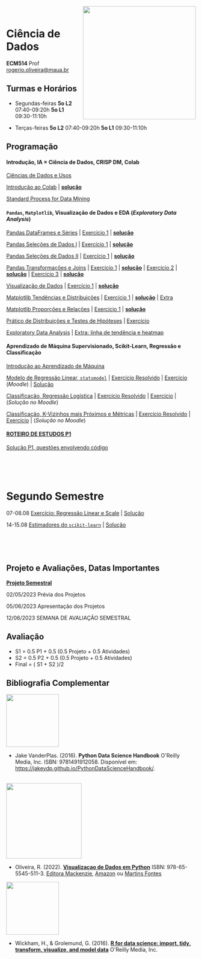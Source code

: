 <img src="https://maua.br/images/selo-60-anos-maua.svg" width=300, align="right">
<br>

# Ciência de Dados
**ECM514** Prof rogerio.oliveira@maua.br

## Turmas e Horários

* Segundas-feiras **5o L2** 07:40-09:20h **5o L1** 09:30-11:10h

* Terças-feiras **5o L2** 07:40-09:20h **5o L1** 09:30-11:10h

## Programação

#### Introdução, IA $\times$ Ciência de Dados, CRISP DM, Colab

[Ciências de Dados e Usos](https://colab.research.google.com/github/Rogerio-mack/IMT_Ciencia_de_Dados/blob/main/Ciencias_de_Dados_e_Usos.ipynb)

[Introdução ao Colab](https://colab.research.google.com/github/Rogerio-mack/IMT_Ciencia_de_Dados/blob/main/Introducao_ao_Colab.ipynb) 
| [**solução**](https://colab.research.google.com/github/Rogerio-mack/IMT_Ciencia_de_Dados/blob/main/Introducao_ao_Colab_solucao.ipynb)

[Standard Process for Data Mining](https://colab.research.google.com/github/Rogerio-mack/IMT_Ciencia_de_Dados/blob/main/Standard_Process_for_Data_Mining.ipynb)
	
#### `Pandas`, `Matplotlib`, Visualização de Dados e EDA (*Exploratory Data Analysis*)

[Pandas DataFrames e Séries](https://colab.research.google.com/github/Rogerio-mack/IMT_Ciencia_de_Dados/blob/main/IMT_Pandas_I.ipynb) 
| [Exercício 1](https://colab.research.google.com/github/Rogerio-mack/IMT_Ciencia_de_Dados/blob/main/IMT_Pandas_ex_arquivos.ipynb)
| [**solução**](https://colab.research.google.com/github/Rogerio-mack/IMT_Ciencia_de_Dados/blob/main/IMT_Pandas_ex_arquivos_solucao.ipynb)

[Pandas Seleções de Dados I](https://colab.research.google.com/github/Rogerio-mack/IMT_Ciencia_de_Dados/blob/main/IMT_Pandas_I.ipynb)
| [Exercício 1](https://colab.research.google.com/github/Rogerio-mack/IMT_Ciencia_de_Dados/blob/main/IMT_Pandas_ex_0.ipynb)
| [**solução**](https://colab.research.google.com/github/Rogerio-mack/IMT_Ciencia_de_Dados/blob/main/IMT_Pandas_ex_0_solucao.ipynb)

[Pandas Seleções de Dados II](https://colab.research.google.com/github/Rogerio-mack/IMT_Ciencia_de_Dados/blob/main/IMT_Pandas_I.ipynb)
| [Exercício 1](https://colab.research.google.com/github/Rogerio-mack/IMT_Ciencia_de_Dados/blob/main/IMT_Pandas_ex_1.ipynb)
| [**solução**](https://colab.research.google.com/github/Rogerio-mack/IMT_Ciencia_de_Dados/blob/main/IMT_Pandas_ex_1_solucao.ipynb)

[Pandas Transformações e Joins](https://colab.research.google.com/github/Rogerio-mack/IMT_Ciencia_de_Dados/blob/main/IMT_Pandas_I.ipynb)
| [Exercício 1](https://colab.research.google.com/github/Rogerio-mack/IMT_Ciencia_de_Dados/blob/main/IMT_ex_combine_reshape_yahoo.ipynb)
| [**solução**](https://colab.research.google.com/github/Rogerio-mack/IMT_Ciencia_de_Dados/blob/main/IMT_ex_combine_reshape_yahoo_solucao.ipynb)
| [Exercício 2](https://colab.research.google.com/github/Rogerio-mack/IMT_Ciencia_de_Dados/blob/main/IMT_ex_merge_join_gapminder.ipynb)
| [**solução**](https://colab.research.google.com/github/Rogerio-mack/IMT_Ciencia_de_Dados/blob/main/IMT_ex_merge_join_gapminder_solucao.ipynb)
| [Exercício 3](https://colab.research.google.com/github/Rogerio-mack/IMT_Ciencia_de_Dados/blob/main/IMT_ex_groupby.ipynb)
| [**solução**](https://colab.research.google.com/github/Rogerio-mack/IMT_Ciencia_de_Dados/blob/main/IMT_ex_groupby_solucao.ipynb)

[Visualização de Dados](https://meusite.mackenzie.br/rogerio/MyBook/_build/html/intro.html)
| [Exercício 1](https://colab.research.google.com/github/Rogerio-mack/IMT_Ciencia_de_Dados/blob/main/IMT_ex_matplotlib1.ipynb)
| [**solução**](https://colab.research.google.com/github/Rogerio-mack/IMT_Ciencia_de_Dados/blob/main/IMT_ex_matplotlib1_solucao.ipynb)

[Matplotlib Tendências e Distribuições](https://meusite.mackenzie.br/rogerio/MyBook/_build/html/c3_parte_1.html)
| [Exercício 1](https://colab.research.google.com/github/Rogerio-mack/IMT_Ciencia_de_Dados/blob/main/IMT_ex_matplotlib2.ipynb)
| [**solução**](https://colab.research.google.com/github/Rogerio-mack/IMT_Ciencia_de_Dados/blob/main/IMT_ex_matplotlib2_solucao.ipynb) 
| [Extra](https://colab.research.google.com/github/Rogerio-mack/IMT_Ciencia_de_Dados/blob/main/Smooth_curves.ipynb) 

[Matplotlib Proporções e Relações](https://meusite.mackenzie.br/rogerio/MyBook/_build/html/c5_parte_1.html)
| [Exercício 1](https://colab.research.google.com/github/Rogerio-mack/IMT_Ciencia_de_Dados/blob/main/IMT_ex_distribution.ipynb)
| [**solução**](https://colab.research.google.com/github/Rogerio-mack/IMT_Ciencia_de_Dados/blob/main/IMT_ex_distribution_solucao.ipynb) 

[Prático de Distribuições e Testes de Hipóteses](https://colab.research.google.com/github/Rogerio-mack/IMT_Ciencia_de_Dados/blob/main/Practical_Distributions_HTests.ipynb) | [Exercício](https://colab.research.google.com/github/Rogerio-mack/IMT_Ciencia_de_Dados/blob/main/IMT_ex_hipoteses.ipynb)

[Exploratory Data Analysis](https://colab.research.google.com/github/Rogerio-mack/IMT_Ciencia_de_Dados/blob/main/IMT_EDA.ipynb) | [Extra: linha de tendência e heatmap](https://colab.research.google.com/github/Rogerio-mack/IMT_Ciencia_de_Dados/blob/main/IMT_heatmap_.ipynb)


#### Aprendizado de Máquina Supervisionado, Scikit-Learn, Regressão e Classificação

[Introdução ao Aprendizado de Máquina](https://colab.research.google.com/github/Rogerio-mack/IMT_Ciencia_de_Dados/blob/main/IMT_ML_introducao.ipynb)

[Modelo de Regressão Linear, `statsmodel`](https://colab.research.google.com/github/Rogerio-mack/IMT_Ciencia_de_Dados/blob/main/IMT_ML_Regressao.ipynb) | 
[Exercício Resolvido](https://colab.research.google.com/github/Rogerio-mack/IMT_Ciencia_de_Dados/blob/main/IMT_Lab_Regressao.ipynb) |
[Exercício](https://colab.research.google.com/github/Rogerio-mack/IMT_Ciencia_de_Dados/blob/main/IMT_Regressao_ex.ipynb) (*Moodle*) |
[Solução](https://colab.research.google.com/github/Rogerio-mack/IMT_Ciencia_de_Dados/blob/main/IMT_Regressao_ex_solucao.ipynb)  

[Classificação, Regressão Logística](https://colab.research.google.com/github/Rogerio-mack/IMT_Ciencia_de_Dados/blob/main/IMT_RegressaoLogistica.ipynb) | 
[Exercício Resolvido](https://colab.research.google.com/github/Rogerio-mack/IMT_Ciencia_de_Dados/blob/main/IMT_Lab_Logistica_Resolvido.ipynb) |
[Exercício](https://colab.research.google.com/github/Rogerio-mack/IMT_Ciencia_de_Dados/blob/main/IMT_Logistica_ex.ipynb) | (*Solução no Moodle*)

[Classificação, K-Vizinhos mais Próximos e Métricas](https://colab.research.google.com/github/Rogerio-mack/IMT_Ciencia_de_Dados/blob/main/IMT_Knn_Metricas.ipynb) |
[Exercício Resolvido](https://colab.research.google.com/github/Rogerio-mack/IMT_Ciencia_de_Dados/blob/main/IMT_Lab_Knn_Metricas_Resolvido.ipynb) |
[Exercício](https://colab.research.google.com/github/Rogerio-mack/IMT_Ciencia_de_Dados/blob/main/IMT_Metricas_ex.ipynb) | (*Solução no Moodle*)

#### [ROTEIRO DE ESTUDOS P1](https://github.com/Rogerio-mack/IMT_Ciencia_de_Dados/blob/main/Roteiro_de_Estudos_P1.md)  

[Solução P1, questões envolvendo código](https://colab.research.google.com/github/Rogerio-mack/IMT_Ciencia_de_Dados/blob/main/P1_solucao.ipynb)

<br>
<br>
<br>

# Segundo Semestre

07-08.08 [Exercício: Regressão Linear e Scale](https://colab.research.google.com/github/Rogerio-mack/IMT_Ciencia_de_Dados/blob/main/IMT_regressao_scale.ipynb) 
| [Solução](https://colab.research.google.com/github/Rogerio-mack/IMT_Ciencia_de_Dados/blob/main/IMT_regressao_scale_solucao.ipynb)

14-15.08 [Estimadores do `scikit-learn`](https://colab.research.google.com/github/Rogerio-mack/IMT_Ciencia_de_Dados/blob/main/IMT_estimadores_scikit_learn.ipynb)
| [Solução](https://colab.research.google.com/github/Rogerio-mack/IMT_Ciencia_de_Dados/blob/main/IMT_estimadores_scikit_learn_solucao.ipynb)

<br>
<br>
<br>

## Projeto e Avaliações, Datas Importantes

[**Projeto Semestral**](https://github.com/Rogerio-mack/IMT_Ciencia_de_Dados/blob/main/IMT_Projeto_I.ipynb)

02/05/2023 Prévia dos Projetos

05/06/2023 Apresentação dos Projetos 

12/06/2023 SEMANA DE AVALIAÇÃO SEMESTRAL

## Avaliação

* S1 = 0.5 P1 + 0.5 (0.5 Projeto + 0.5 Atividades)
* S2 = 0.5 P2 + 0.5 (0.5 Projeto + 0.5 Atividades)
* Final = ( S1 + S2 )/2
			
## Bibliografia Complementar

<img src="https://jakevdp.github.io/PythonDataScienceHandbook/figures/PDSH-cover.png" width="140"/>

* Jake VanderPlas. (2016). **Python Data Science Handbook**  O'Reilly Media, Inc.  ISBN: 9781491912058. Disponível em: https://jakevdp.github.io/PythonDataScienceHandbook/. 

<br>

<img src="https://github.com/Rogerio-mack/Visualizacao-de-Dados-em-Python/raw/main/figuras/capas/1.png" width="200"/>

* Oliveira, R. (2022). [**Visualizacao de Dados em Python**](https://github.com/Rogerio-mack/Visualizacao-de-Dados-em-Python) ISBN: 978-65-5545-511-3. [Editora Mackenzie](https://www.mackenzie.br/editora/livro/n/a/i/visualizacao-de-dados-com-python), [Amazon](https://www.amazon.com.br/VISUALIZA%C3%87%C3%83O-DADOS-PYTHON-ROGERIO-OLIVEIRA/dp/655545511X) ou [Martins Fontes](https://www.martinsfontespaulista.com.br/visualizacao-de-dados-com-python-997336/p)

<img src="https://d33wubrfki0l68.cloudfront.net/b88ef926a004b0fce72b2526b0b5c4413666a4cb/24a30/cover.png" width="140"/>

* Wickham, H., & Grolemund, G. (2016). [**R for data science: import, tidy, transform, visualize, and model data**](https://r4ds.had.co.nz/index.html) O'Reilly Media, Inc.

